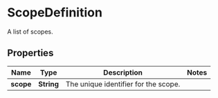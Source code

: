 

# ScopeDefinition

A list of scopes.

## Properties

| Name | Type | Description | Notes |
|------------ | ------------- | ------------- | -------------|
|**scope** | **String** | The unique identifier for the scope. |  |



